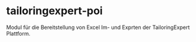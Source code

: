 # tailoringexpert-poi

Modul für die Bereitstellung von Excel Im- und Exprten der TailoringExpert Plattform.

